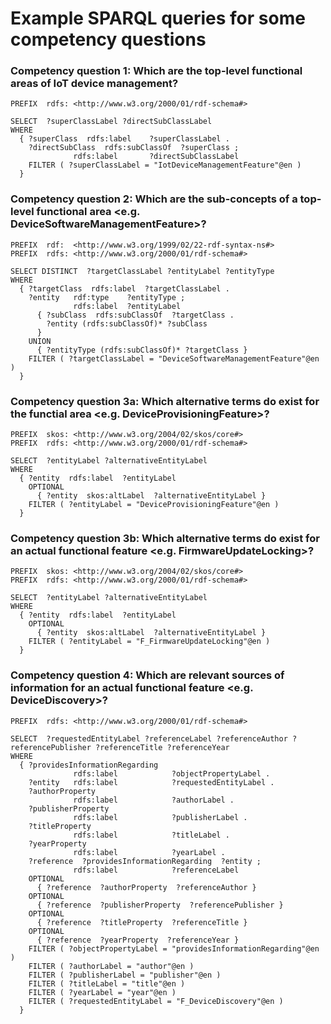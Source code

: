 # Example SPARQL queries for some competency questions

### Competency question 1: Which are the top-level functional areas of IoT device management?
```sparql
PREFIX  rdfs: <http://www.w3.org/2000/01/rdf-schema#>

SELECT  ?superClassLabel ?directSubClassLabel
WHERE
  { ?superClass  rdfs:label    ?superClassLabel .
    ?directSubClass  rdfs:subClassOf  ?superClass ;
              rdfs:label       ?directSubClassLabel
    FILTER ( ?superClassLabel = "IotDeviceManagementFeature"@en )
  }
```

### Competency question 2: Which are the sub-concepts of a top-level functional area <e.g. DeviceSoftwareManagementFeature>?
```sparql
PREFIX  rdf:  <http://www.w3.org/1999/02/22-rdf-syntax-ns#>
PREFIX  rdfs: <http://www.w3.org/2000/01/rdf-schema#>

SELECT DISTINCT  ?targetClassLabel ?entityLabel ?entityType
WHERE
  { ?targetClass  rdfs:label  ?targetClassLabel .
    ?entity   rdf:type    ?entityType ;
              rdfs:label  ?entityLabel
      { ?subClass  rdfs:subClassOf  ?targetClass .
        ?entity (rdfs:subClassOf)* ?subClass
      }
    UNION
      { ?entityType (rdfs:subClassOf)* ?targetClass }
    FILTER ( ?targetClassLabel = "DeviceSoftwareManagementFeature"@en )
  }
```

### Competency question 3a: Which alternative terms do exist for the functial area <e.g. DeviceProvisioningFeature>?
```sparql
PREFIX  skos: <http://www.w3.org/2004/02/skos/core#>
PREFIX  rdfs: <http://www.w3.org/2000/01/rdf-schema#>

SELECT  ?entityLabel ?alternativeEntityLabel
WHERE
  { ?entity  rdfs:label  ?entityLabel
    OPTIONAL
      { ?entity  skos:altLabel  ?alternativeEntityLabel }
    FILTER ( ?entityLabel = "DeviceProvisioningFeature"@en )
  }
```

### Competency question 3b: Which alternative terms do exist for an actual functional feature <e.g. FirmwareUpdateLocking>?
```sparql
PREFIX  skos: <http://www.w3.org/2004/02/skos/core#>
PREFIX  rdfs: <http://www.w3.org/2000/01/rdf-schema#>

SELECT  ?entityLabel ?alternativeEntityLabel
WHERE
  { ?entity  rdfs:label  ?entityLabel
    OPTIONAL
      { ?entity  skos:altLabel  ?alternativeEntityLabel }
    FILTER ( ?entityLabel = "F_FirmwareUpdateLocking"@en )
  }
```

### Competency question 4: Which are relevant sources of information for an actual functional feature <e.g. DeviceDiscovery>?
```sparql
PREFIX  rdfs: <http://www.w3.org/2000/01/rdf-schema#>

SELECT  ?requestedEntityLabel ?referenceLabel ?referenceAuthor ?referencePublisher ?referenceTitle ?referenceYear
WHERE
  { ?providesInformationRegarding
              rdfs:label            ?objectPropertyLabel .
    ?entity   rdfs:label            ?requestedEntityLabel .
    ?authorProperty
              rdfs:label            ?authorLabel .
    ?publisherProperty
              rdfs:label            ?publisherLabel .
    ?titleProperty
              rdfs:label            ?titleLabel .
    ?yearProperty
              rdfs:label            ?yearLabel .
    ?reference  ?providesInformationRegarding  ?entity ;
              rdfs:label            ?referenceLabel
    OPTIONAL
      { ?reference  ?authorProperty  ?referenceAuthor }
    OPTIONAL
      { ?reference  ?publisherProperty  ?referencePublisher }
    OPTIONAL
      { ?reference  ?titleProperty  ?referenceTitle }
    OPTIONAL
      { ?reference  ?yearProperty  ?referenceYear }
    FILTER ( ?objectPropertyLabel = "providesInformationRegarding"@en )
    FILTER ( ?authorLabel = "author"@en )
    FILTER ( ?publisherLabel = "publisher"@en )
    FILTER ( ?titleLabel = "title"@en )
    FILTER ( ?yearLabel = "year"@en )
    FILTER ( ?requestedEntityLabel = "F_DeviceDiscovery"@en )
  }
```
